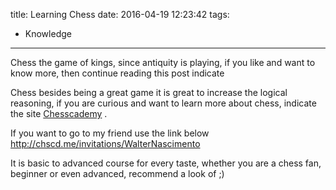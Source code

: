 title: Learning Chess
date: 2016-04-19 12:23:42
tags:
 - Knowledge
---
Chess the game of kings, since antiquity is playing, if you like and want to know more, then continue reading this post indicate
<!--more-->
Chess besides being a great game it is great to increase the logical reasoning, if you are curious and want to learn more about chess, indicate the site [Chesscademy](https://www.chesscademy.com/ "Official Site") .

If you want to go to my friend use the link below
http://chscd.me/invitations/WalterNascimento

It is basic to advanced course for every taste, whether you are a chess fan, beginner or even advanced, recommend a look of ;)